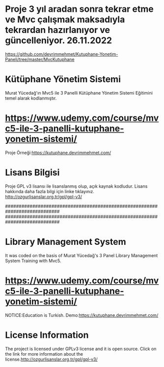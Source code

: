 # Proje 3 yıl aradan sonra tekrar etme ve Mvc çalışmak maksadıyla tekrardan hazırlanıyor ve güncelleniyor. 26.11.2022
https://github.com/devrimmehmet/Kutuphane-Yonetim-Paneli/tree/master/MvcKutuphane

# Kütüphane Yönetim Sistemi 
Murat Yücedağ'ın Mvc5 ile 3 Panelli Kütüphane Yönetim Sistemi Eğitimini temel alarak kodlanmıştır.
# https://www.udemy.com/course/mvc5-ile-3-panelli-kutuphane-yonetim-sistemi/
Proje Örneği:https://kutuphane.devrimmehmet.com/

# Lisans Bilgisi <br>
Proje GPL v3 lisansı ile lisanslanmış olup, açık kaynak kodludur. Lisans hakkında daha fazla bilgi için linke tıklayınız. http://ozgurlisanslar.org.tr/gpl/gpl-v3/

############################################################################
############################################################################

# Library Management System
It was coded on the basis of Murat Yücedağ's 3 Panel Library Management System Training with Mvc5.
# https://www.udemy.com/course/mvc5-ile-3-panelli-kutuphane-yonetim-sistemi/
NOTICE:Education is Turkish.
Demo:https://kutuphane.devrimmehmet.com/
# License Information <br>
The project is licensed under GPLv3 license and it is open source. Click on the link for more information about the license.http://ozgurlisanslar.org.tr/gpl/gpl-v3/
